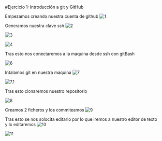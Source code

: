 #Ejercicio 1: Introducción a git y GitHub




 
Empezamos creando nuestra cuenta de github 
![1](https://github.com/HerreraAngel/AngelPruebasAsir2/blob/main/Carpeta%20de%20imagenes/ejercicio1/1.PNG)



Generamos nuestra clave ssh
![2](https://github.com/HerreraAngel/AngelPruebasAsir2/blob/main/Carpeta%20de%20imagenes/ejercicio1/2.PNG)

 

![3](https://github.com/HerreraAngel/AngelPruebasAsir2/blob/main/Carpeta%20de%20imagenes/ejercicio1/3.PNG)

 
![4](https://github.com/HerreraAngel/AngelPruebasAsir2/blob/main/Carpeta%20de%20imagenes/ejercicio1/4.PNG)


Tras esto nos conectaremos  a la maquina desde ssh con gitBash

![6](https://github.com/HerreraAngel/AngelPruebasAsir2/blob/main/Carpeta%20de%20imagenes/ejercicio1/5.PNG)

Intalamos git en nuestra maquina
![7]( https://github.com/HerreraAngel/AngelPruebasAsir2/blob/main/Carpeta%20de%20imagenes/ejercicio1/6.PNG)

![7.1]( https://github.com/HerreraAngel/AngelPruebasAsir2/blob/main/Carpeta%20de%20imagenes/ejercicio1/6.1.PNG)

Tras esto clonaremos nuestro repositorio 


![8](https://github.com/HerreraAngel/AngelPruebasAsir2/blob/main/Carpeta%20de%20imagenes/ejercicio1/7.PNG)




Creamos 2 ficheros y los commiteamos
![9](https://github.com/HerreraAngel/AngelPruebasAsir2/blob/main/Carpeta%20de%20imagenes/ejercicio1/creacion%20de%20ficheros%20test.PNG)

Tras esto se nos solocita editarlo por lo que iremos  a nuestro editor de texto y lo editaremos 
![10](https://github.com/HerreraAngel/AngelPruebasAsir2/blob/main/Carpeta%20de%20imagenes/ejercicio1/Captura.PNG)

![11](https://github.com/HerreraAngel/AngelPruebasAsir2/blob/main/Carpeta%20de%20imagenes/ejercicio1/edicion.PNG)


